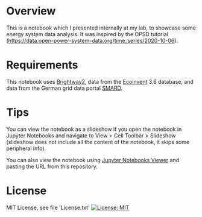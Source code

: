 # Overview

This is a notebook which I presented internally at my lab, to showcase some energy system data analysis. It was inspired by the OPSD tutorial (https://data.open-power-system-data.org/time_series/2020-10-06).

# Requirements
This notebook uses [Brightway2](https://documentation.brightway.dev/en/latest/index.html), data from the [Ecoinvent](https://ecoinvent.org/) 3.6 database, and data from the German grid data portal [SMARD](https://www.smard.de/home/downloadcenter/download-marktdaten/).

# Tips
You can view the notebook as a slideshow if you open the notebook in Jupyter Notebooks and navigate to View > Cell Toolbar > Slideshow (slideshow does not include all the content of the notebook, it skips some peripheral info).

You can also view the notebook using [Jupyter Notebooks Viewer](https://nbviewer.org/) and pasting the URL from this repository.

# License
MIT License, see file 'License.txt'
 [![License: MIT](https://img.shields.io/badge/License-MIT-yellow.svg)](https://opensource.org/licenses/MIT)
